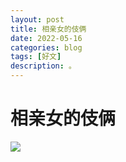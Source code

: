 ```yaml
---
layout: post
title: 相亲女的伎俩
date: 2022-05-16
categories: blog
tags: [好文]
description: 。
---
```


# 相亲女的伎俩
![](https://tuchuangs.com/imgs/2022/05/16/0c0aa11c138d1d28.jpeg)
